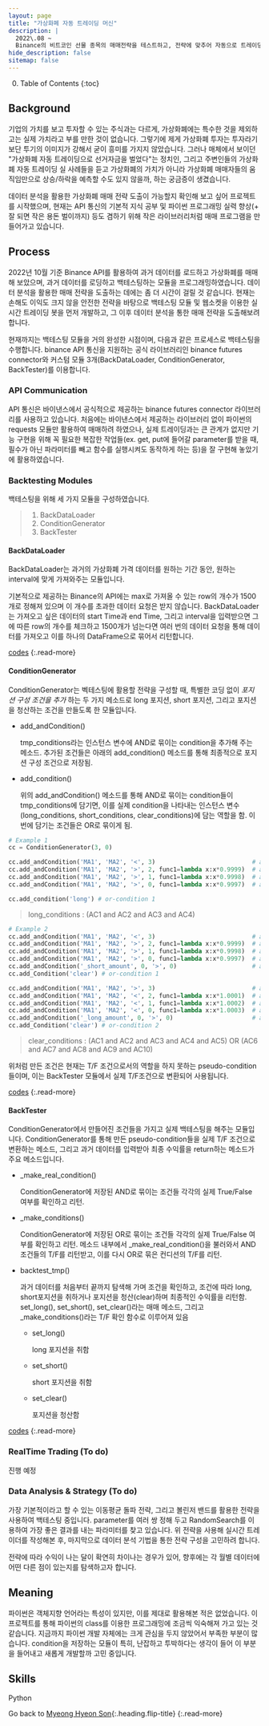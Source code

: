 ```yaml
---
layout: page
title: "가상화폐 자동 트레이딩 머신"
description: |
  2022\.08 ~  
  Binance의 비트코인 선물 종목의 매매전략을 테스트하고, 전략에 맞추어 자동으로 트레이딩하는 봇을 만드는 개인 프로젝트입니다.
hide_description: false
sitemap: false
---
```


0. Table of Contents
{:toc}


## Background

기업의 가치를 보고 투자할 수 있는 주식과는 다르게, 가상화폐에는 특수한 것을 제외하고는 실제 가치라고 부를 만한 것이 없습니다. 그렇기에 제게 가상화폐 투자는 투자라기보단 투기의 이미지가 강해서 굳이 흥미를 가지지 않았습니다. 그러나 매체에서 보이던 "가상화폐 자동 트레이딩으로 선거자금을 벌었다"는 정치인, 그리고 주변인들의 가상화폐 자동 트레이딩 실 사례들을 듣고 가상화폐의 가치가 아니라 가상화폐 매매자들의 움직임만으로 상승/하락을 예측할 수도 있지 않을까, 하는 궁금증이 생겼습니다.

데이터 분석을 활용한 가상화폐 매매 전략 도출이 가능할지 확인해 보고 싶어 프로젝트를 시작했으며, 현재는 API 통신의 기본적 지식 공부 및 파이썬 프로그래밍 실력 향상(+ 잘 되면 작은 용돈 벌이까지) 등도 겸하기 위해 작은 라이브러리처럼 매매 프로그램을 만들어가고 있습니다.


## Process

2022년 10월 기준 Binance API를 활용하여 과거 데이터를 로드하고 가상화폐를 매매해 보았으며, 과거 데이터를 로딩하고 백테스팅하는 모듈을 프로그래밍하였습니다. 데이터 분석을 활용한 매매 전략을 도출하는 데에는 좀 더 시간이 걸릴 것 같습니다. 현재는 손해도 이익도 크지 않을 안전한 전략을 바탕으로 백테스팅 모듈 및 웹소켓을 이용한 실시간 트레이딩 봇을 먼저 개발하고, 그 이후 데이터 분석을 통한 매매 전략을 도출해보려 합니다.

현재까지는 백테스팅 모듈을 거의 완성한 시점이며, 다음과 같은 프로세스로 백테스팅을 수행합니다. binance API 통신을 지원하는 공식 라이브러리인 binance futures connector와 커스텀 모듈 3개(BackDataLoader, ConditionGenerator, BackTester)를 이용합니다.




### API Communication

API 통신은 바이낸스에서 공식적으로 제공하는 binance futures connector 라이브러리를 사용하고 있습니다. 처음에는 바이낸스에서 제공하는 라이브러리 없이 파이썬의 requests 모듈만 활용하여 매매하려 하였으나, 실제 트레이딩과는 큰 관계가 없지만 기능 구현을 위해 꼭 필요한 복잡한 작업들(ex. get, put에 들어갈 parameter를 받을 때, 필수가 아닌 파라미터를 빼고 함수를 실행시켜도 동작하게 하는 등)을 잘 구현해 놓았기에 활용하였습니다.


### Backtesting Modules

백테스팅을 위해 세 가지 모듈을 구성하였습니다.

> 1. BackDataLoader
> 2. ConditionGenerator
> 3. BackTester

####  BackDataLoader

BackDataLoader는 과거의 가상화폐 가격 데이터를 원하는 기간 동안, 원하는 interval에 맞게 가져와주는 모듈입니다. 

기본적으로 제공하는 Binance의 API에는 max로 가져올 수 있는 row의 개수가 1500개로 정해져 있으며 이 개수를 초과한 데이터 요청은 받지 않습니다. BackDataLoader는 가져오고 싶은 데이터의 start Time과 end Time, 그리고 interval을 입력받으면 그에 따른 row의 개수를 체크하고 1500개가 넘는다면 여러 번의 데이터 요청을 통해 데이터를 가져오고 이를 하나의 DataFrame으로 묶어서 리턴합니다.

[codes](https://github.com/menmenmeng/TIL/blob/main/AutoTrader/BinanceTrader/backTester/BackDataLoader.py)
{:.read-more}


####  ConditionGenerator

ConditionGenerator는 벡테스팅에 활용할 전략을 구성할 때, 특별한 코딩 없이 _포지션 구성 조건을 추가_ 하는 두 가지 메소드로 long 포지션, short 포지션, 그리고 포지션을 청산하는 조건을 만들도록 한 모듈입니다.

- add_andCondition()

  tmp_conditions라는 인스턴스 변수에 AND로 묶이는 condition을 추가해 주는 메소드. 추가된 조건들은 아래의 add_condition() 메소드를 통해 최종적으로 포지션 구성 조건으로 저장됨.

- add_condition()

  위의 add_andCondition() 메소드를 통해 AND로 묶이는 condition들이 tmp_conditions에 담기면, 이를 실제 condition을 나타내는 인스턴스 변수(long_conditions, short_conditions, clear_conditions)에 담는 역할을 함. 이번에 담기는 조건들은 OR로 묶이게 됨.


~~~python
# Example 1
cc = ConditionGenerator(3, 0)

cc.add_andCondition('MA1', 'MA2', '<', 3)                           # and-condition 1 (AC1)
cc.add_andCondition('MA1', 'MA2', '>', 2, func1=lambda x:x*0.9999)  # and-condition 2 (AC2)
cc.add_andCondition('MA1', 'MA2', '>', 1, func1=lambda x:x*0.9998)  # and-condition 3 (AC3)
cc.add_andCondition('MA1', 'MA2', '>', 0, func1=lambda x:x*0.9997)  # and-condition 4 (AC4)

cc.add_condition('long') # or-condition 1
~~~

> long_conditions : (AC1 and AC2 and AC3 and AC4)

~~~python
# Example 2
cc.add_andCondition('MA1', 'MA2', '<', 3)                           # and-condition 1 (AC1)
cc.add_andCondition('MA1', 'MA2', '>', 2, func1=lambda x:x*0.9999)  # and-condition 2 (AC2)
cc.add_andCondition('MA1', 'MA2', '>', 1, func1=lambda x:x*0.9998)  # and-condition 3 (AC3)
cc.add_andCondition('MA1', 'MA2', '>', 0, func1=lambda x:x*0.9997)  # and-condition 4 (AC4)
cc.add_andCondition('_short_amount', 0, '>', 0)                     # and-condition 5 (AC5)
cc.add_Condition('clear') # or-condition 1

cc.add_andCondition('MA1', 'MA2', '>', 3)                           # and-condition 6 (AC6)
cc.add_andCondition('MA1', 'MA2', '<', 2, func1=lambda x:x*1.0001)  # and-condition 7 (AC7)
cc.add_andCondition('MA1', 'MA2', '<', 1, func1=lambda x:x*1.0002)  # and-condition 8 (AC8)
cc.add_andCondition('MA1', 'MA2', '<', 0, func1=lambda x:x*1.0003)  # and-condition 9 (AC9)
cc.add_andCondition('_long_amount', 0, '>', 0)                      # and-condition 10 (AC10)
cc.add_Condition('clear') # or-condition 2
~~~

> clear_conditions : (AC1 and AC2 and AC3 and AC4 and AC5) OR (AC6 and AC7 and AC8 and AC9 and AC10)


위처럼 만든 조건은 현재는 T/F 조건으로서의 역할을 하지 못하는 pseudo-condition들이며, 이는 BackTester 모듈에서 실제 T/F조건으로 변환되어 사용됩니다.

[codes](https://github.com/menmenmeng/TIL/blob/main/AutoTrader/BinanceTrader/conditionGenerator/ConditionGenerator.py)
{:.read-more}


####  BackTester

ConditionGenerator에서 만들어진 조건들을 가지고 실제 백테스팅을 해주는 모듈입니다. ConditionGenerator를 통해 만든 pseudo-condition들을 실제 T/F 조건으로 변환하는 메소드, 그리고 과거 데이터를 입력받아 최종 수익률을 return하는 메소드가 주요 메소드입니다.

- _make_real_condition()

  ConditionGenerator에 저장된 AND로 묶이는 조건들 각각의 실제 True/False 여부를 확인하고 리턴.

- _make_conditions()

  ConditionGenerator에 저장된 OR로 묶이는 조건들 각각의 실제 True/False 여부를 확인하고 리턴.
  메소드 내부에서 _make_real_condition()을 불러와서 AND 조건들의 T/F를 리턴받고, 이를 다시 OR로 묶은 컨디션의 T/F를 리턴.

- backtest_tmp()

  과거 데이터를 처음부터 끝까지 탐색해 가며 조건을 확인하고, 조건에 따라 long, short포지션을 취하거나 포지션을 청산(clear)하며 최종적인 수익률을 리턴함. set_long(), set_short(), set_clear()라는 매매 메소드, 그리고 _make_conditions()라는 T/F 확인 함수로 이루어져 있음

  - set_long()

    long 포지션을 취함

  - set_short()

    short 포지션을 취함

  - set_clear()

    포지션을 청산함

[codes](https://github.com/menmenmeng/TIL/blob/main/AutoTrader/BinanceTrader/backTester/BackTester.py)
{:.read-more}


### RealTime Trading (To do)

진행 예정

### Data Analysis & Strategy (To do)

가장 기본적이라고 할 수 있는 이동평균 돌파 전략, 그리고 볼린저 밴드를 활용한 전략을 사용하여 백테스팅 중입니다. parameter를 여러 쌍 정해 두고 RandomSearch를 이용하여 가장 좋은 결과를 내는 파라미터를 찾고 있습니다. 위 전략을 사용해 실시간 트레이더를 작성해본 후, 마지막으로 데이터 분석 기법을 통한 전략 구성을 고민하려 합니다.

전략에 따라 수익이 나는 달이 확연히 차이나는 경우가 있어, 향후에는 각 월별 데이터에 어떤 다른 점이 있는지를 탐색하고자 합니다.


## Meaning

파이썬은 객체지향 언어라는 특성이 있지만, 이를 제대로 활용해본 적은 없었습니다. 이 프로젝트를 통해 파이썬의 class를 이용한 프로그래밍에 조금씩 익숙해져 가고 있는 것 같습니다. 지금까지 파이썬 개발 자체에는 크게 관심을 두지 않았어서 부족한 부분이 많습니다. condition을 저장하는 모듈이 특히, 난잡하고 투박하다는 생각이 들어 이 부분을 들어내고 새롭게 개발할까 고민 중입니다.




## Skills

Python

Go back to [Myeong Hyeon Son](/about/){:.heading.flip-title}
{:.read-more}